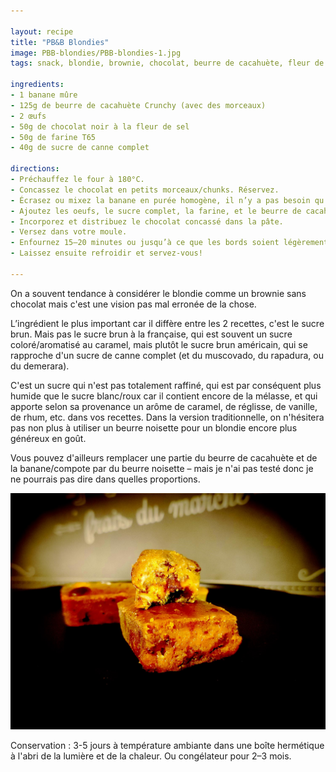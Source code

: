 ```yaml
---

layout: recipe
title: "PB&B Blondies"
image: PBB-blondies/PBB-blondies-1.jpg
tags: snack, blondie, brownie, chocolat, beurre de cacahuète, fleur de sel, banane, dégoulinant, gooey

ingredients:
- 1 banane mûre
- 125g de beurre de cacahuète Crunchy (avec des morceaux)
- 2 œufs
- 50g de chocolat noir à la fleur de sel
- 50g de farine T65
- 40g de sucre de canne complet

directions:
- Préchauffez le four à 180°C.
- Concassez le chocolat en petits morceaux/chunks. Réservez.
- Écrasez ou mixez la banane en purée homogène, il n’y a pas besoin qu’elle soit parfaitement lisse.
- Ajoutez les oeufs, le sucre complet, la farine, et le beurre de cacahuète en mélangeant tout juste pour les incorporer entre chaque ajout.
- Incorporez et distribuez le chocolat concassé dans la pâte. 
- Versez dans votre moule.
- Enfournez 15–20 minutes ou jusqu’à ce que les bords soient légèrement dorés.
- Laissez ensuite refroidir et servez-vous!

---
```


On a souvent tendance à considérer le blondie comme un brownie sans chocolat mais c'est une vision pas mal erronée de la chose. 

L’ingrédient le plus important car il diffère entre les 2 recettes, c'est le sucre brun. Mais pas le sucre brun à la française, qui est souvent un sucre coloré/aromatisé au caramel, mais plutôt le sucre brun américain, qui se rapproche d'un sucre de canne complet (et du muscovado, du rapadura, ou du demerara).

C'est un sucre qui n'est pas totalement raffiné, qui est par conséquent plus humide que le sucre blanc/roux car il contient encore de la mélasse, et qui apporte selon sa provenance un arôme de caramel, de réglisse, de vanille, de rhum, etc. dans vos recettes. Dans la version traditionnelle, on n'hésitera pas non plus à utiliser un beurre noisette pour un blondie encore plus généreux en goût.

Vous pouvez d'ailleurs remplacer une partie du beurre de cacahuète et de la banane/compote par du beurre noisette – mais je n'ai pas testé donc je ne pourrais pas dire dans quelles proportions. 

![C’est dégoulinant au milieu, moelleux aux bords et craquant à l’extérieur, c’est tout ce qu’on attend d’un brownie, mais en différent.](../images/PBB-blondies/PBB-blondies-2.jpg)

Conservation&nbsp;: 3-5 jours à température ambiante dans une boîte hermétique à l'abri de la lumière et de la chaleur. Ou congélateur pour 2–3 mois.